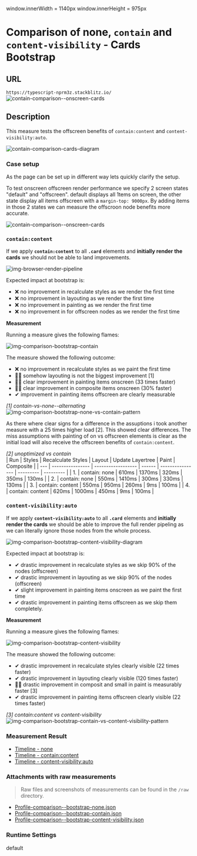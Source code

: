window.innerWidth = 1140px
window.innerHeight = 975px
 
# Comparison of none, `contain` and `content-visibility` - Cards Bootstrap 

## URL

`https://typescript-nprm3z.stackblitz.io/`
![contain-comparison--onscreen-cards](https://user-images.githubusercontent.com/95690470/159060917-7214baae-7447-4b0a-b705-883c23ff44d2.PNG)



## Description

This measure tests the offscreen benefits of `contain:content` and `content-visibility:auto`. 

![contain-comparison-cards-diagram](https://user-images.githubusercontent.com/95690470/158891348-220e5a77-0cc2-43f6-9cba-734c565e06fd.PNG)

### Case setup

As the page can be set up in different way lets quickly clarify the setup.

To test onscreen offscreen render performance we specify 2 screen states "default" and "offscreen". default displays all 1tems on screen, the other state display all items offscreen with a `margin-top: 9000px`. By adding items in those 2 states we can measure the offscroon node benefits more accurate.

![contain-comparison--onscreen-cards](https://user-images.githubusercontent.com/95690470/159060616-203d07e8-bbe4-4b99-a01e-18ef1f42cc56.PNG)

### `contain:content`

If we apply **`contain:content`** to all **`.card`** elements and **initially render the cards** we should not be able to land improvements.

![img-browser-render-pipeline](https://user-images.githubusercontent.com/95690470/159059677-06c6f6ee-0678-417b-b1cb-8c3a4053ff62.PNG)

Expected impact at bootstrap is:
- ❌ no improvement in recalculate styles as we render the first time
- ❌ no improvement in layouting as we render the first time
- ❌ no improvement in painting as we render the first time
- ❌ no improvement in for offscreen nodes as we render the first time

**Measurement**

Running a measure gives the following flames:

![img-comparison-bootstrap-contain](https://user-images.githubusercontent.com/95690470/159004813-c593ccd5-039c-43be-9a79-5d468d84a2ed.PNG)

The measure showed the following outcome:
- ❌ no improvement in recalculate styles as we paint the first time 
- 🤷‍👎 somehow layouting is not the biggest improvement [1]
- 🤷‍👍 clear improvement in painting items onscreen (33 times faster)
- 🤷‍👍 clear improvement in composite items onscreen (30% faster) 
- ✔ improvement in painting items offscreen are clearly measurable


_[1] contain-vs-none--alternating_  
![img-comparison-bootstrap-none-vs-contain-pattern](https://user-images.githubusercontent.com/95690470/159005929-effa8c33-e77b-47fe-8088-36cbcca1aa4d.PNG)

As there where clear signs for a difference in the assuptions i took another measure with a 25 times higher load [2]. This showed clear differences.
The miss assumptions with painting of on vs offscreen elements is clear as the initial load will also receive the offscreen benefits of `contain:content`.

_[2] unoptimized vs contain_  
| Run | Styles           | Recalculate Styles | Layout | Update Layertree | Paint     | Composite |
| --- | ---------------- | ------------------ | ------ | ---------------- | --------- | --------- |
| 1.  | contain: none    | 610ms              | 1370ms | 320ms            | 350ms     | 130ms     |
| 2.  | contain: none    | 550ms              | 1410ms | 300ms            | 330ms     | 130ms     |
| 3.  | contain: content | 550ms              | 950ms  | 260ms            | 9ms       | 100ms     |
| 4.  | contain: content | 620ms              | 1000ms | 450ms            | 9ms       | 100ms     |

### `content-visibility:auto`

If we apply **`content-visibility:auto`** to all **`.card`** elements and **initially render the cards** we should be able to improve the full render pipeling as we can literally ignore those nodes from the whole process.

![img-comparison-bootstrap-content-visibility-diagram](https://user-images.githubusercontent.com/95690470/159006915-695bb687-7edc-45b0-ae2e-8d9261c72047.PNG)

Expected impact at bootstrap is:
- ✔ drastic improvement in recalculate styles as we skip 90% of the nodes (offscreen)
- ✔ drastic improvement in layouting as we skip 90% of the nodes (offscreen)
- ✔ slight improvement in painting items onscreen as we paint the first time 
- ✔ drastic improvement in painting items offscreen as we skip them completely.

**Measurement**

Running a measure gives the following flames:

![img-comparison-bootstrap-content-visibility](https://user-images.githubusercontent.com/95690470/159007219-676a1c18-bf12-4343-bd84-e1e51e7c21aa.PNG)

The measure showed the following outcome:
- ✔ drastic improvement in recalculate styles clearly visible (22 times faster)
- ✔ drastic improvement in layouting clearly visible (120 times faster)
- 🤷‍👍 drastic improvement in composit and small in paint is measurably faster [3]
- ✔ drastic improvement in painting items offscreen clearly visible (22 times faster)

_[3] contain:content vs content-visibility_  
  ![img-comparison-bootstrap-contain-vs-content-visibility-pattern](https://user-images.githubusercontent.com/95690470/159022681-04605595-431a-42b6-b57b-7e6ff452f0b0.PNG)

### Measurement Result

- [Timeline - none](https://chromedevtools.github.io/timeline-viewer/?loadTimelineFromURL=https://raw.githubusercontent.com/push-based/css-contain-research/master/measures/Profile-comparison--bootstrap-none.json)
- [Timeline - contain:content](https://chromedevtools.github.io/timeline-viewer/?loadTimelineFromURL=https://raw.githubusercontent.com/push-based/css-contain-research/master/measures/Profile-comparison--bootstrap-contain.json)
- [Timeline - content-visibility:auto](https://chromedevtools.github.io/timeline-viewer/?loadTimelineFromURL=https://raw.githubusercontent.com/push-based/css-contain-research/master/measures/Profile-comparison--bootstrap-content-visibility.json)


### Attachments with raw measurements

> Raw files and screenshots of measurements can be found in the `/raw` directory.

- [Profile-comparison--bootstrap-none.json](https://raw.githubusercontent.com/push-based/css-contain-research/master/measures/Profile-comparison--bootstrap-none.json)
- [Profile-comparison--bootstrap-contain.json](https://raw.githubusercontent.com/push-based/css-contain-research/master/measures/Profile-comparison--bootstrap-contain.json)
- [Profile-comparison--bootstrap-content-visibility.json](https://raw.githubusercontent.com/push-based/css-contain-research/master/measures/Profile-comparison--bootstrap-content-visibility.json)

### Runtime Settings 

default

